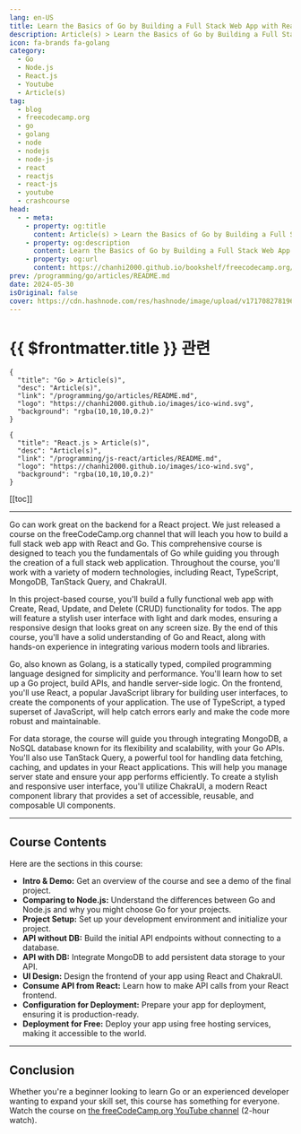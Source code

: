 ```yaml
---
lang: en-US
title: Learn the Basics of Go by Building a Full Stack Web App with React and Go
description: Article(s) > Learn the Basics of Go by Building a Full Stack Web App with React and Go
icon: fa-brands fa-golang
category: 
  - Go
  - Node.js
  - React.js
  - Youtube
  - Article(s)
tag: 
  - blog
  - freecodecamp.org
  - go
  - golang
  - node
  - nodejs
  - node-js
  - react
  - reactjs
  - react-js
  - youtube
  - crashcourse
head:
  - - meta:
    - property: og:title
      content: Article(s) > Learn the Basics of Go by Building a Full Stack Web App with React and Go
    - property: og:description
      content: Learn the Basics of Go by Building a Full Stack Web App with React and Go
    - property: og:url
      content: https://chanhi2000.github.io/bookshelf/freecodecamp.org/learn-the-basics-of-go-by-building-a-full-stack-web-app-with-react-and-go.html
prev: /programming/go/articles/README.md
date: 2024-05-30
isOriginal: false
cover: https://cdn.hashnode.com/res/hashnode/image/upload/v1717082781962/c90d205c-48ae-42bf-a88e-52161ef1aee0.png
---
```


# {{ $frontmatter.title }} 관련

```component VPCard
{
  "title": "Go > Article(s)",
  "desc": "Article(s)",
  "link": "/programming/go/articles/README.md",
  "logo": "https://chanhi2000.github.io/images/ico-wind.svg",
  "background": "rgba(10,10,10,0.2)"
}
```

```component VPCard
{
  "title": "React.js > Article(s)",
  "desc": "Article(s)",
  "link": "/programming/js-react/articles/README.md",
  "logo": "https://chanhi2000.github.io/images/ico-wind.svg",
  "background": "rgba(10,10,10,0.2)"
}
```

[[toc]]

---

<SiteInfo
  name="Learn the Basics of Go by Building a Full Stack Web App with React and Go"
  desc="Go can work great on the backend for a React project. We just released a course on the freeCodeCamp.org channel that will leach you how to build a full stack web app with React and Go. This comprehensive course is designed to teach you the fundamenta..."
  url="https://freecodecamp.org/news/learn-the-basics-of-go-by-building-a-full-stack-web-app-with-react-and-go/"
  logo="https://cdn.freecodecamp.org/universal/favicons/favicon.ico"
  preview="https://cdn.hashnode.com/res/hashnode/image/upload/v1717082781962/c90d205c-48ae-42bf-a88e-52161ef1aee0.png"/>

Go can work great on the backend for a React project. We just released a course on the freeCodeCamp.org channel that will leach you how to build a full stack web app with React and Go. This comprehensive course is designed to teach you the fundamentals of Go while guiding you through the creation of a full stack web application. Throughout the course, you'll work with a variety of modern technologies, including React, TypeScript, MongoDB, TanStack Query, and ChakraUI.

In this project-based course, you'll build a fully functional web app with Create, Read, Update, and Delete (CRUD) functionality for todos. The app will feature a stylish user interface with light and dark modes, ensuring a responsive design that looks great on any screen size. By the end of this course, you'll have a solid understanding of Go and React, along with hands-on experience in integrating various modern tools and libraries.

Go, also known as Golang, is a statically typed, compiled programming language designed for simplicity and performance. You'll learn how to set up a Go project, build APIs, and handle server-side logic. On the frontend, you'll use React, a popular JavaScript library for building user interfaces, to create the components of your application. The use of TypeScript, a typed superset of JavaScript, will help catch errors early and make the code more robust and maintainable.

For data storage, the course will guide you through integrating MongoDB, a NoSQL database known for its flexibility and scalability, with your Go APIs. You'll also use TanStack Query, a powerful tool for handling data fetching, caching, and updates in your React applications. This will help you manage server state and ensure your app performs efficiently. To create a stylish and responsive user interface, you'll utilize ChakraUI, a modern React component library that provides a set of accessible, reusable, and composable UI components.

---

## Course Contents

Here are the sections in this course:

- **Intro & Demo:** Get an overview of the course and see a demo of the final project.
- **Comparing to Node.js:** Understand the differences between Go and Node.js and why you might choose Go for your projects.
- **Project Setup:** Set up your development environment and initialize your project.
- **API without DB:** Build the initial API endpoints without connecting to a database.
- **API with DB:** Integrate MongoDB to add persistent data storage to your API.
- **UI Design:** Design the frontend of your app using React and ChakraUI.
- **Consume API from React:** Learn how to make API calls from your React frontend.
- **Configuration for Deployment:** Prepare your app for deployment, ensuring it is production-ready.
- **Deployment for Free:** Deploy your app using free hosting services, making it accessible to the world.

---

## Conclusion

Whether you're a beginner looking to learn Go or an experienced developer wanting to expand your skill set, this course has something for everyone. Watch the course on [<FontIcon icon="fa-brands fa-youtube"/>the freeCodeCamp.org YouTube channel](https://youtu.be/lNd7XlXwlho) (2-hour watch).

<VidStack src="youtube/lNd7XlXwlho" />

